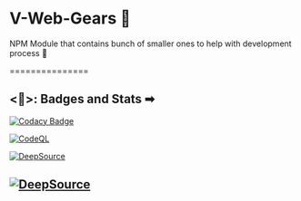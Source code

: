 # V-Web-Gears 🧱

NPM Module that contains bunch of smaller ones to help with development process 🚀

===============

## <🥇>: Badges and Stats ➡

[![Codacy Badge](https://api.codacy.com/project/badge/Grade/6b241ac9110548878896ae0efe367a58)](https://app.codacy.com/gh/V-core9/V-Web-Gears?utm_source=github.com&utm_medium=referral&utm_content=V-core9/V-Web-Gears&utm_campaign=Badge_Grade_Settings)

[![CodeQL](https://github.com/V-core9/V-Web-Gears/actions/workflows/codeql-analysis.yml/badge.svg)](https://github.com/V-core9/V-Web-Gears/actions/workflows/codeql-analysis.yml)

[![DeepSource](https://deepsource.io/gh/V-core9/V-Web-Gears.svg/?label=active+issues&show_trend=true&token=fVdGVNFAtCj8wiGdwKQAg6vv)](https://deepsource.io/gh/V-core9/V-Web-Gears/)  

[![DeepSource](https://deepsource.io/gh/V-core9/V-Web-Gears.svg/?label=resolved+issues&show_trend=true&token=fVdGVNFAtCj8wiGdwKQAg6vv)](https://deepsource.io/gh/V-core9/V-Web-Gears/)
---

